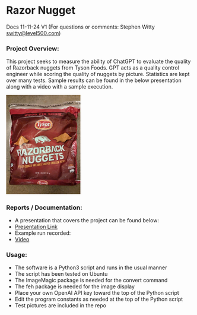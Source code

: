 # Razor Nugget
Docs 11-11-24 V1 (For questions or comments:  Stephen Witty switty@level500.com)  

### Project Overview:
This project seeks to measure the ability of ChatGPT to evaluate the quality of Razorback nuggets from Tyson Foods.  GPT acts as a quality control engineer while scoring the quality of nuggets by picture.  Statistics are kept over many tests.  Sample results can be found in the below presentation along with a video with a sample execution.
  

<img src="Pics/Razor Bag.jpg" width="200">

### Reports / Documentation:
- A presentation that covers the project can be found below:
- [Presentation Link](https://github.com/switty42/Razor_Nugget/blob/main/Presentations/Razor_Nugget.pdf)
- Example run recorded:
- [Video](https://youtu.be/SLt81ro5DME)


### Usage:

- The software is a Python3 script and runs in the usual manner
- The script has been tested on Ubuntu
- The ImageMagic package is needed for the convert command
- The feh package is needed for the image display
- Place your own OpenAI API key toward the top of the Python script
- Edit the program constants as needed at the top of the Python script
- Test pictures are included in the repo
